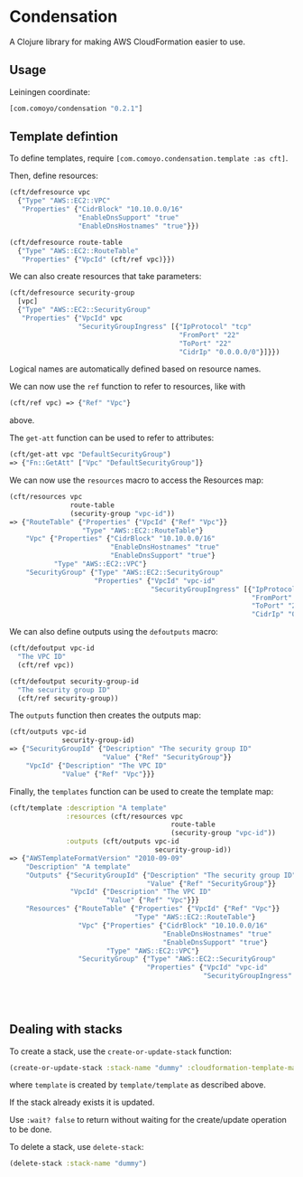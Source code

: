 # Condensation

A Clojure library for making AWS CloudFormation easier to use.

## Usage

Leiningen coordinate:

```clj
[com.comoyo/condensation "0.2.1"]
```

## Template defintion

To define templates, require
`[com.comoyo.condensation.template :as cft]`.

Then, define resources:

```clojure
(cft/defresource vpc
  {"Type" "AWS::EC2::VPC"
   "Properties" {"CidrBlock" "10.10.0.0/16"
                 "EnableDnsSupport" "true"
                 "EnableDnsHostnames" "true"}})

(cft/defresource route-table
  {"Type" "AWS::EC2::RouteTable"
   "Properties" {"VpcId" (cft/ref vpc)}})
```

We can also create resources that take parameters:

```clojure
(cft/defresource security-group
  [vpc]
  {"Type" "AWS::EC2::SecurityGroup"
   "Properties" {"VpcId" vpc
                 "SecurityGroupIngress" [{"IpProtocol" "tcp"
                                          "FromPort" "22"
                                          "ToPort" "22"
                                          "CidrIp" "0.0.0.0/0"}]}})
```

Logical names are automatically defined based on resource names.

We can now use the `ref` function to refer to resources, like with

```clojure
(cft/ref vpc) => {"Ref" "Vpc"}
```

above.

The `get-att` function can be used to refer to attributes:

```clojure
(cft/get-att vpc "DefaultSecurityGroup")
=> {"Fn::GetAtt" ["Vpc" "DefaultSecurityGroup"]}
```

We can now use the `resources` macro to access the Resources map:

```clojure
(cft/resources vpc
               route-table
               (security-group "vpc-id"))
=> {"RouteTable" {"Properties" {"VpcId" {"Ref" "Vpc"}}
                  "Type" "AWS::EC2::RouteTable"}
    "Vpc" {"Properties" {"CidrBlock" "10.10.0.0/16"
                         "EnableDnsHostnames" "true"
                         "EnableDnsSupport" "true"}
           "Type" "AWS::EC2::VPC"}
    "SecurityGroup" {"Type" "AWS::EC2::SecurityGroup"
                     "Properties" {"VpcId" "vpc-id"
                                   "SecurityGroupIngress" [{"IpProtocol" "tcp"
                                                            "FromPort" "22"
                                                            "ToPort" "22"
                                                            "CidrIp" "0.0.0.0/0"}]}}}
```

We can also define outputs using the `defoutputs` macro:

```clojure
(cft/defoutput vpc-id
  "The VPC ID"
  (cft/ref vpc))

(cft/defoutput security-group-id
  "The security group ID"
  (cft/ref security-group))
```

The `outputs` function then creates the outputs map:

```clojure
(cft/outputs vpc-id
             security-group-id)
=> {"SecurityGroupId" {"Description" "The security group ID"
                       "Value" {"Ref" "SecurityGroup"}}
    "VpcId" {"Description" "The VPC ID"
             "Value" {"Ref" "Vpc"}}}
```
Finally, the `templates` function can be used to create the template
map:

```clojure
(cft/template :description "A template"
              :resources (cft/resources vpc
                                        route-table
                                        (security-group "vpc-id"))
              :outputs (cft/outputs vpc-id
                                    security-group-id))
=> {"AWSTemplateFormatVersion" "2010-09-09"
    "Description" "A template"
    "Outputs" {"SecurityGroupId" {"Description" "The security group ID"
                                  "Value" {"Ref" "SecurityGroup"}}
               "VpcId" {"Description" "The VPC ID"
                        "Value" {"Ref" "Vpc"}}}
    "Resources" {"RouteTable" {"Properties" {"VpcId" {"Ref" "Vpc"}}
                               "Type" "AWS::EC2::RouteTable"}
                 "Vpc" {"Properties" {"CidrBlock" "10.10.0.0/16"
                                      "EnableDnsHostnames" "true"
                                      "EnableDnsSupport" "true"}
                        "Type" "AWS::EC2::VPC"}
                 "SecurityGroup" {"Type" "AWS::EC2::SecurityGroup"
                                  "Properties" {"VpcId" "vpc-id"
                                                "SecurityGroupIngress" [{"IpProtocol" "tcp"
                                                                         "FromPort" "22"
                                                                         "ToPort" "22"
                                                                         "CidrIp" "0.0.0.0/0"}]}}}}
```

## Dealing with stacks

To create a stack, use the `create-or-update-stack` function:

```clj
(create-or-update-stack :stack-name "dummy" :cloudformation-template-map template)
```

where `template` is created by `template/template` as described above.

If the stack already exists it is updated.

Use `:wait? false` to return without waiting for the create/update
operation to be done.

To delete a stack, use `delete-stack`:

```clj
(delete-stack :stack-name "dummy")
```

